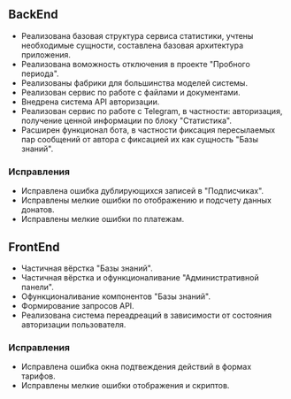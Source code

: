 ## BackEnd
- Реализована базовая структура сервиса статистики, учтены необходимые сущности, составлена базовая архитектура приложения.
- Реализована воможность отключения в проекте "Пробного периода".
- Реализованы фабрики для большинства моделей системы.
- Реализован сервис по работе с файлами и документами.
- Внедрена система API авторизации.
- Реализован сервис по работе с Telegram, в частности: авторизация, получение ценной информации по блоку "Статистика".
- Расширен функционал бота, в частности фиксация пересылаемых пар сообщений от автора с фиксацией их как сущность "Базы знаний".

### Исправления
- Исправлена ошибка дублирующихся записей в "Подписчиках".
- Исправлены мелкие ошибки по отображению и подсчету данных донатов.
- Исправлены мелкие ошибки по платежам.

## FrontEnd
- Частичная вёрстка "Базы знаний".
- Частичная вёрстка и офункционаливание "Административной панели".
- Офункционаливание компонентов "Базы знаний".
- Формирование запросов API.
- Реализована система переадреаций в зависимости от состояния авторизации пользователя. 

### Исправления
- Исправлена ошибка окна подтвеждения действий в формах тарифов.
- Исправлены мелкие ошибки отображения и скриптов.